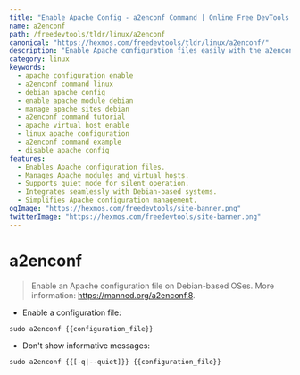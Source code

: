 ```yaml
---
title: "Enable Apache Config - a2enconf Command | Online Free DevTools by Hexmos"
name: a2enconf
path: /freedevtools/tldr/linux/a2enconf
canonical: "https://hexmos.com/freedevtools/tldr/linux/a2enconf/"
description: "Enable Apache configuration files easily with the a2enconf command. Manage Apache modules and virtual hosts efficiently on Debian-based systems. Free online tool, no registration required."
category: linux
keywords:
  - apache configuration enable
  - a2enconf command linux
  - debian apache config
  - enable apache module debian
  - manage apache sites debian
  - a2enconf command tutorial
  - apache virtual host enable
  - linux apache configuration
  - a2enconf command example
  - disable apache config
features:
  - Enables Apache configuration files.
  - Manages Apache modules and virtual hosts.
  - Supports quiet mode for silent operation.
  - Integrates seamlessly with Debian-based systems.
  - Simplifies Apache configuration management.
ogImage: "https://hexmos.com/freedevtools/site-banner.png"
twitterImage: "https://hexmos.com/freedevtools/site-banner.png"
---
```


# a2enconf

> Enable an Apache configuration file on Debian-based OSes.
> More information: <https://manned.org/a2enconf.8>.

- Enable a configuration file:

`sudo a2enconf {{configuration_file}}`

- Don't show informative messages:

`sudo a2enconf {{[-q|--quiet]}} {{configuration_file}}`
